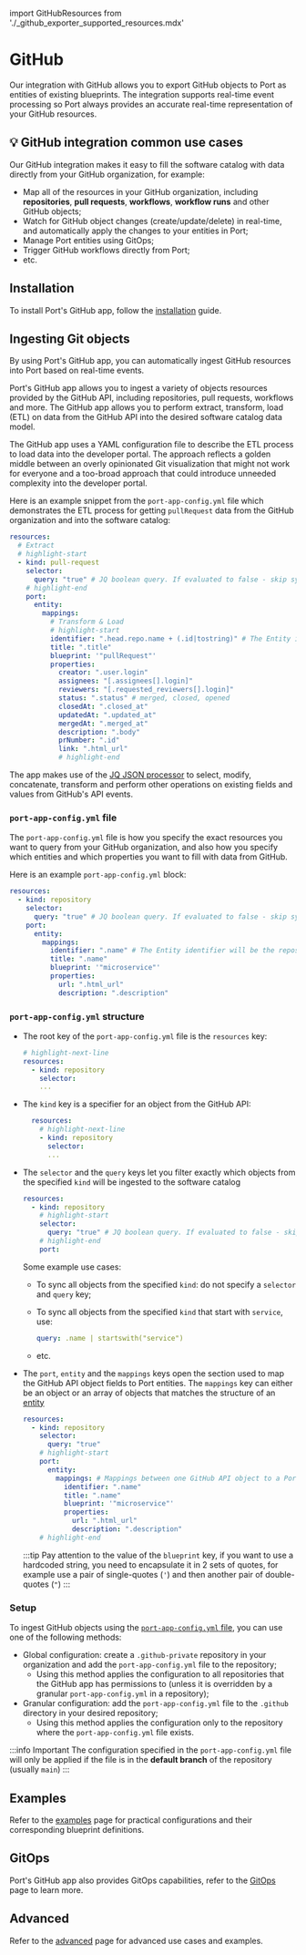 import GitHubResources from './\_github_exporter_supported_resources.mdx'

# GitHub

Our integration with GitHub allows you to export GitHub objects to Port as entities of existing blueprints. The integration supports real-time event processing so Port always provides an accurate real-time representation of your GitHub resources.

## 💡 GitHub integration common use cases

Our GitHub integration makes it easy to fill the software catalog with data directly from your GitHub organization, for example:

- Map all of the resources in your GitHub organization, including **repositories**, **pull requests**, **workflows**, **workflow runs** and other GitHub objects;
- Watch for GitHub object changes (create/update/delete) in real-time, and automatically apply the changes to your entities in Port;
- Manage Port entities using GitOps;
- Trigger GitHub workflows directly from Port;
- etc.

## Installation

To install Port's GitHub app, follow the [installation](./installation.md) guide.

## Ingesting Git objects

By using Port's GitHub app, you can automatically ingest GitHub resources into Port based on real-time events.

Port's GitHub app allows you to ingest a variety of objects resources provided by the GitHub API, including repositories, pull requests, workflows and more. The GitHub app allows you to perform extract, transform, load (ETL) on data from the GitHub API into the desired software catalog data model.

The GitHub app uses a YAML configuration file to describe the ETL process to load data into the developer portal. The approach reflects a golden middle between an overly opinionated Git visualization that might not work for everyone and a too-broad approach that could introduce unneeded complexity into the developer portal.

Here is an example snippet from the `port-app-config.yml` file which demonstrates the ETL process for getting `pullRequest` data from the GitHub organization and into the software catalog:

```yaml showLineNumbers
resources:
  # Extract
  # highlight-start
  - kind: pull-request
    selector:
      query: "true" # JQ boolean query. If evaluated to false - skip syncing the object.
    # highlight-end
    port:
      entity:
        mappings:
          # Transform & Load
          # highlight-start
          identifier: ".head.repo.name + (.id|tostring)" # The Entity identifier will be the repository name + the pull request ID. After the Entity is created, the exporter will send `PATCH` requests to update this pull request within Port.
          title: ".title"
          blueprint: '"pullRequest"'
          properties:
            creator: ".user.login"
            assignees: "[.assignees[].login]"
            reviewers: "[.requested_reviewers[].login]"
            status: ".status" # merged, closed, opened
            closedAt: ".closed_at"
            updatedAt: ".updated_at"
            mergedAt: ".merged_at"
            description: ".body"
            prNumber: ".id"
            link: ".html_url"
            # highlight-end
```

The app makes use of the [JQ JSON processor](https://stedolan.github.io/jq/manual/) to select, modify, concatenate, transform and perform other operations on existing fields and values from GitHub's API events.

### `port-app-config.yml` file

The `port-app-config.yml` file is how you specify the exact resources you want to query from your GitHub organization, and also how you specify which entities and which properties you want to fill with data from GitHub.

Here is an example `port-app-config.yml` block:

```yaml showLineNumbers
resources:
  - kind: repository
    selector:
      query: "true" # JQ boolean query. If evaluated to false - skip syncing the object.
    port:
      entity:
        mappings:
          identifier: ".name" # The Entity identifier will be the repository name.
          title: ".name"
          blueprint: '"microservice"'
          properties:
            url: ".html_url"
            description: ".description"
```

### `port-app-config.yml` structure

- The root key of the `port-app-config.yml` file is the `resources` key:

  ```yaml showLineNumbers
  # highlight-next-line
  resources:
    - kind: repository
      selector:
      ...
  ```

- The `kind` key is a specifier for an object from the GitHub API:

  ```yaml showLineNumbers
    resources:
      # highlight-next-line
      - kind: repository
        selector:
        ...
  ```

  <GitHubResources/>

- The `selector` and the `query` keys let you filter exactly which objects from the specified `kind` will be ingested to the software catalog

  ```yaml showLineNumbers
  resources:
    - kind: repository
      # highlight-start
      selector:
        query: "true" # JQ boolean query. If evaluated to false - skip syncing the object.
      # highlight-end
      port:
  ```

  Some example use cases:

  - To sync all objects from the specified `kind`: do not specify a `selector` and `query` key;
  - To sync all objects from the specified `kind` that start with `service`, use:

    ```yaml showLineNumbers
    query: .name | startswith("service")
    ```

  - etc.

- The `port`, `entity` and the `mappings` keys open the section used to map the GitHub API object fields to Port entities. The `mappings` key can either be an object or an array of objects that matches the structure of an [entity](../../../sync-data-to-catalog/sync-data-to-catalog.md#entity-json-structure)

  ```yaml showLineNumbers
  resources:
    - kind: repository
      selector:
        query: "true"
      # highlight-start
      port:
        entity:
          mappings: # Mappings between one GitHub API object to a Port entity. Each value is a JQ query.
            identifier: ".name"
            title: ".name"
            blueprint: '"microservice"'
            properties:
              url: ".html_url"
              description: ".description"
      # highlight-end
  ```

  :::tip
  Pay attention to the value of the `blueprint` key, if you want to use a hardcoded string, you need to encapsulate it in 2 sets of quotes, for example use a pair of single-quotes (`'`) and then another pair of double-quotes (`"`)
  :::

### Setup

To ingest GitHub objects using the [`port-app-config.yml` file](#port-app-configyml-file), you can use one of the following methods:

- Global configuration: create a `.github-private` repository in your organization and add the `port-app-config.yml` file to the repository;
  - Using this method applies the configuration to all repositories that the GitHub app has permissions to (unless it is overridden by a granular `port-app-config.yml` in a repository);
- Granular configuration: add the `port-app-config.yml` file to the `.github` directory in your desired repository;
  - Using this method applies the configuration only to the repository where the `port-app-config.yml` file exists.

:::info Important
The configuration specified in the `port-app-config.yml` file will only be applied if the file is in the **default branch** of the repository (usually `main`)
:::

## Examples

Refer to the [examples](./examples.md) page for practical configurations and their corresponding blueprint definitions.

## GitOps

Port's GitHub app also provides GitOps capabilities, refer to the [GitOps](./gitops/gitops.md) page to learn more.

## Advanced

Refer to the [advanced](./advanced.md) page for advanced use cases and examples.
